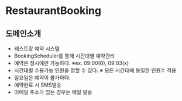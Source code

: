 # RestaurantBooking

## 도메인소개
* 레스토랑 예약 시스템
* BookingScheduler를 통해 시간대별 예약관리
* 예약은 정시에만 가능하다. ※ex. 09:00(0), 09:03(x)
* 시간대별 수용가능 인원을 정할 수 있다. ※ 모든 시간대에 동일한 인원수 적용
* 일요일은 예약이 불가하다.
* 예약완료 시 SMS발송
* 이메일 주소가 있는 경우는 메일 발송
